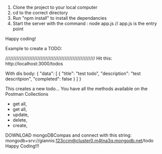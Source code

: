 1) Clone the project to your local computer
2) cd to the correct directory
3) Run "npm install" to install the dependancies
4) Start the server with the command : node app.js // app.js is the entry point

Happy coding!

Example to create a TODO: 


////////////////////////////////////////////////////////
Hit this:
http://localhost:3000/todos

With dis body: 
{
    "data": [
        {
        "title": "test todo",
        "description": "test descritpion",
        "completed": false
        }
        ]
}


This creates a new todo... You have all the methods available on the Postman Collections
- get all,
- get all,
- update,
- delete,
- create,


DOWNLOAD mongoDBCompas and connect with this string:
mongodb+srv://giannis:123ccm@cluster0.m4tna3q.mongodb.net/todo
Happy Coding!!!